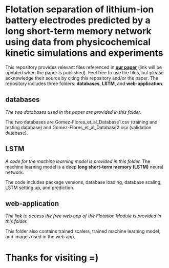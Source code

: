 # Flotation separation of lithium-ion battery electrodes predicted by a long short-term memory network using data from physicochemical kinetic simulations and experiments

This repository provides relevant files referenced in **[our paper](https://dashing-nubian-spitting-cobra.anacondaapps.cloud/)** (link will be updated when the paper is published). Feel free to use the files, but please acknowledge their source by citing this repository and/or the paper.
The repository includes three folders: **databases**, **LSTM**, and **web-application**.

## databases

*The two databases used in the paper are provided in this folder.*

The two databases are Gomez-Flores_et_al_Database1.csv (training and testing database) and Gomez-Flores_et_al_Database2.csv (validation database).

## LSTM

*A code for the machine learning model is provided in this folder.* The machine learning model is a deep **long short-term memory (LSTM)** neural network.

The code includes package versions, database loading, database scaling, LSTM setting up, and prediction.

## web-application

*The link to access the free web app of the Flotation Module is provided in this folder.*

This folder also contains trained scalers, trained machine learning model, and images used in the web app.

# Thanks for visiting =)
